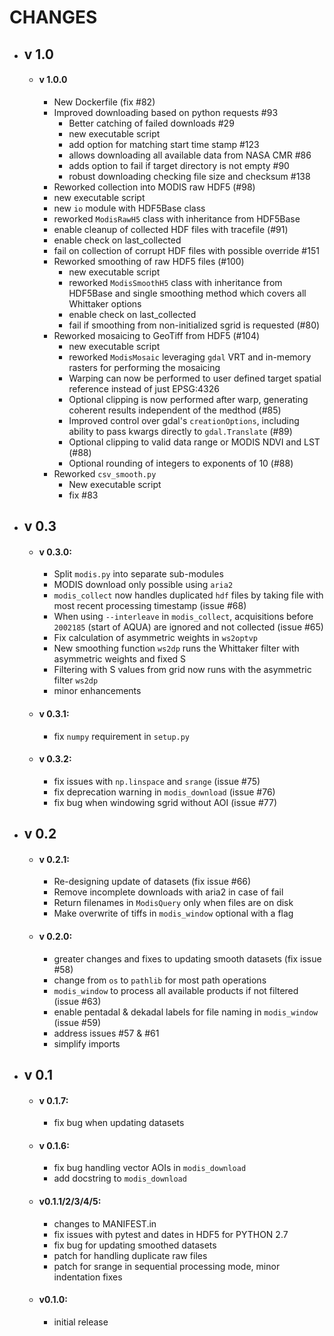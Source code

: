 # CHANGES

- ## v 1.0
  - #### v 1.0.0
    - New Dockerfile (fix #82)
    - Improved downloading based on python requests #93
      - Better catching of failed downloads #29
      - new executable script
      - add option for matching start time stamp #123
      - allows downloading all available data from NASA CMR #86
      - adds option to fail if target directory is not empty #90
      - robust downloading checking file size and checksum #138
    - Reworked collection into MODIS raw HDF5 (#98)
     - new executable script
     - new `io` module with HDF5Base class
     - reworked `ModisRawH5` class with inheritance from HDF5Base
     - enable cleanup of collected HDF files with tracefile (#91)
     - enable check on last_collected
     - fail on collection of corrupt HDF files with possible override #151
    - Reworked smoothing of raw HDF5 files (#100)
      - new executable script
      - reworked `ModisSmoothH5` class with inheritance from HDF5Base and single smoothing method which covers all Whittaker options
      - enable check on last_collected
      - fail if smoothing from non-initialized sgrid is requested (#80)
    - Reworked mosaicing to GeoTiff from HDF5 (#104)
      - new executable script
      - reworked `ModisMosaic` leveraging `gdal` VRT and in-memory rasters for performing the mosaicing
      - Warping can now be performed to user defined target spatial reference instead of just EPSG:4326
      - Optional clipping is now performed after warp, generating coherent results independent of the medthod (#85)
      - Improved control over gdal's `creationOptions`, including ability to pass kwargs directly to `gdal.Translate` (#89)
      - Optional clipping to valid data range or MODIS NDVI and LST (#88)
      - Optional rounding of integers to exponents of 10 (#88)
    - Reworked `csv_smooth.py`
      - New executable script
      - fix #83

- ## v 0.3
  - #### v 0.3.0:
    - Split `modis.py` into separate sub-modules
    - MODIS download only possible using `aria2`
    - `modis_collect` now handles duplicated `hdf` files by taking file with most recent processing timestamp (issue #68)
    - When using `--interleave` in `modis_collect`, acquisitions before `2002185` (start of AQUA) are ignored and not collected (issue #65)
    - Fix calculation of asymmetric weights in `ws2optvp`
    - New smoothing function `ws2dp` runs the Whittaker filter with asymmetric weights and fixed S
    - Filtering with S values from grid now runs with the asymmetric filter `ws2dp`
    - minor enhancements

  - #### v 0.3.1:
    - fix `numpy` requirement in `setup.py`
  - #### v 0.3.2:
      - fix issues with `np.linspace` and `srange` (issue #75)
      - fix deprecation warning in `modis_download` (issue #76)
      - fix bug when windowing sgrid without AOI (issue #77)

- ## v 0.2
  - #### v 0.2.1:
    - Re-designing update of datasets (fix issue #66)
    - Remove incomplete downloads with aria2 in case of fail
    - Return filenames in `ModisQuery` only when files are on disk
    - Make overwrite of tiffs in `modis_window` optional with a flag
  - #### v 0.2.0:
    - greater changes and fixes to updating smooth datasets (fix issue #58)
    - change from `os` to `pathlib` for most path operations
    - `modis_window` to process all available products if not filtered (issue #63)
    - enable pentadal & dekadal labels for file naming in `modis_window` (issue #59)
    - address issues #57 & #61
    - simplify imports


- ## v 0.1
  - #### v 0.1.7:
    - fix bug when updating datasets
  - #### v 0.1.6:
    - fix bug handling vector AOIs in `modis_download`
    - add docstring to `modis_download`

  - #### v0.1.1/2/3/4/5:
    - changes to MANIFEST.in
    - fix issues with pytest and dates in HDF5 for PYTHON 2.7
    - fix bug for updating smoothed datasets
    - patch for handling duplicate raw files
    - patch for srange in sequential processing mode, minor indentation fixes

  - #### v0.1.0:
    - initial release
